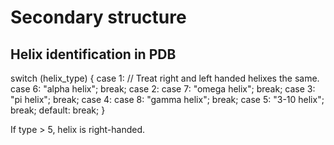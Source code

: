 # Secondary structure

## Helix identification in PDB

switch (helix_type) {
  case 1: // Treat right and left handed helixes the same.
  case 6:
  	"alpha helix";
    	break;
  case 2:
  case 7:
   	"omega helix";
    	break;
  case 3:
  	"pi helix";
    	break;
  case 4:
  case 8:
   	"gamma helix";
    	break;
  case 5:
   	"3-10 helix";
    	break;
  default:
    break;
  }



If type > 5, helix is right-handed.

